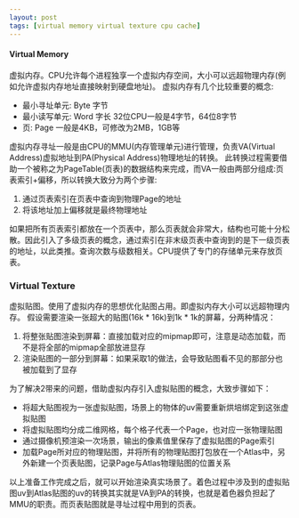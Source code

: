 ```yaml
---
layout: post
tags: [virtual memory virtual texture cpu cache]
---
```

#### Virtual Memory

虚拟内存。CPU允许每个进程独享一个虚拟内存空间，大小可以远超物理内存(例如允许虚拟内存地址直接映射到硬盘地址)。
虚拟内存有几个比较重要的概念:
* 最小寻址单元: Byte 字节
* 最小读写单元: Word 字长 32位CPU一般是4字节，64位8字节
* 页: Page 一般是4KB，可修改为2MB，1GB等

虚拟内存寻址一般是由CPU的MMU(内存管理单元)进行管理，负责VA(Virtual Address)虚拟地址到PA(Physical Address)物理地址的转换。
此转换过程需要借助一个被称之为PageTable(页表)的数据结构来完成，而VA一般由两部分组成:页表索引+偏移，所以转换大致分为两个步骤:
1. 通过页表索引在页表中查询到物理Page的地址
2. 将该地址加上偏移就是最终物理地址

如果把所有页表索引都放在一个页表中，那么页表就会非常大，结构也可能十分松散。因此引入了多级页表的概念，通过索引在非末级页表中查询到的是下一级页表的地址，以此类推。查询次数与级数相关。CPU提供了专门的存储单元来存放页表。

### Virtual Texture

虚拟贴图。使用了虚拟内存的思想优化贴图占用。即虚拟内存大小可以远超物理内存。
假设需要渲染一张超大的贴图(16k * 16k)到1k * 1k的屏幕，分两种情况：
1. 将整张贴图渲染到屏幕：直接加载对应的mipmap即可，注意是动态加载，而不是将全部的mipmap全部放进显存
2. 渲染贴图的一部分到屏幕：如果采取1的做法，会导致贴图看不见的那部分也被加载到了显存

为了解决2带来的问题，借助虚拟内存引入虚拟贴图的概念，大致步骤如下：
* 将超大贴图视为一张虚拟贴图，场景上的物体的uv需要重新烘培绑定到这张虚拟贴图
* 将虚拟贴图均分成二维网格，每个格子代表一个Page，也对应一张物理贴图
* 通过摄像机预渲染一次场景，输出的像素值里保存了虚拟贴图的Page索引
* 加载Page所对应的物理贴图，并将所有的物理贴图打包放在一个Atlas中，另外新建一个页表贴图，记录Page与Atlas物理贴图的位置关系

以上准备工作完成之后，就可以开始渲染真实场景了。着色过程中涉及到的虚拟贴图uv到Atlas贴图的uv的转换其实就是VA到PA的转换，也就是着色器负担起了MMU的职责。而页表贴图就是寻址过程中用到的页表。